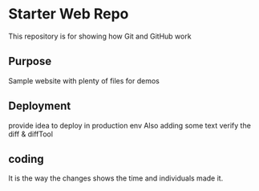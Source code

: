 # Starter Web Repo

This repository is for showing how Git and GitHub work

## Purpose

Sample website with plenty of files for demos

## Deployment
provide idea to deploy in production env
Also adding some text verify the diff & diffTool

## coding 

It is the way the changes shows the time and individuals made it.

